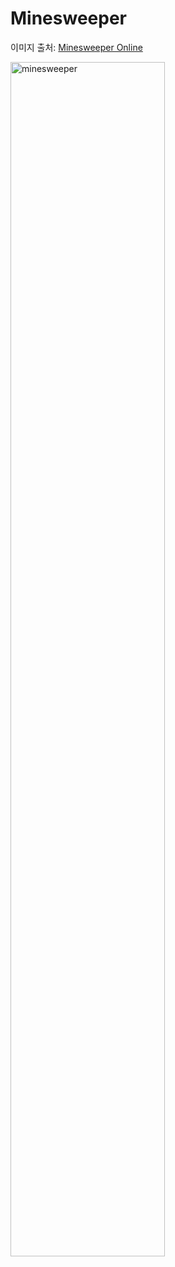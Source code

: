 # Minesweeper
이미지 출처: [Minesweeper Online](https://minesweeper.online/)

<img src="https://user-images.githubusercontent.com/59607521/197381115-a9c752fd-f547-43a5-88d5-b1a95c55dce0.jpg" width="70%" title="minesweeper" alt="minesweeper"></img>

